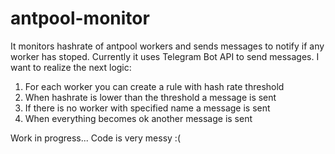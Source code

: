 # antpool-monitor
It monitors hashrate of antpool workers and sends messages to notify if any worker has stoped.
Currently it uses Telegram Bot API to send messages. 
I want to realize the next logic:
1. For each worker you can create a rule with hash rate threshold
2. When hashrate is lower than the threshold a message is sent
3. If there is no worker with specified name a message is sent
4. When everything becomes ok another message is sent

Work in progress...
Code is very messy :(
